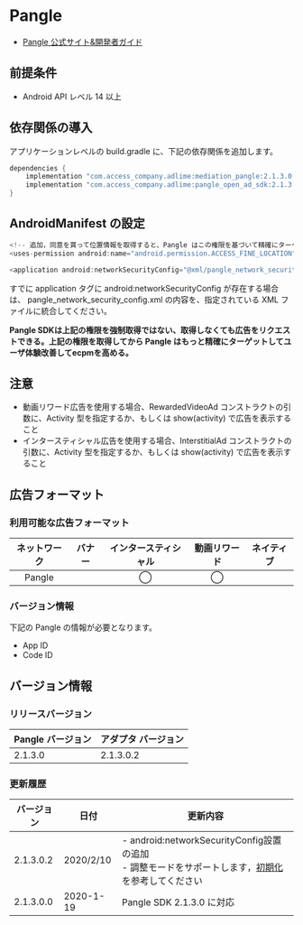 # Pangle
-  [Pangle  公式サイト&開発者ガイド](https://ad.toutiao.com/union/media/login/)

## 前提条件
- Android API レベル 14 以上

## 依存関係の導入
アプリケーションレベルの build.gradle に、下記の依存関係を追加します。

```java
dependencies {
    implementation "com.access_company.adlime:mediation_pangle:2.1.3.0.2"
    implementation "com.access_company.adlime:pangle_open_ad_sdk:2.1.3.0"
}
```

## AndroidManifest の設定
```java
<!-- 追加，同意を貰って位置情報を取得すると、Pangle はこの権限を基づいて精確にターゲットできる告 -->
<uses-permission android:name="android.permission.ACCESS_FINE_LOCATION" />

<application android:networkSecurityConfig="@xml/pangle_network_security_config"/>
```

すでに application タグに android:networkSecurityConfig が存在する場合は、 pangle_network_security_config.xml の内容を、指定されている XML ファイルに統合してください。

**Pangle SDKは上記の権限を強制取得ではない、取得しなくても広告をリクエストできる。上記の権限を取得してから Pangle はもっと精確にターゲットしてユーザ体験改善してecpmを高める。**

## 注意
- 動画リワード広告を使用する場合、RewardedVideoAd コンストラクトの引数に、Activity 型を指定するか、もしくは show(activity) で広告を表示すること
- インタースティシャル広告を使用する場合、InterstitialAd コンストラクトの引数に、Activity 型を指定するか、もしくは show(activity) で広告を表示すること

## 広告フォーマット
### 利用可能な広告フォーマット

|ネットワーク|バナー|インタースティシャル|動画リワード|ネイティブ|
|:------: |:---:|:----------:|:------:|:----:|
| Pangle |      |  ◯        | ◯      |     |

### バージョン情報
下記の Pangle の情報が必要となります。  
- App ID
- Code ID

## バージョン情報

### リリースバージョン
| Pangle バージョン  | アダプタ バージョン|
|:-----------------|:-----------------|
|2.1.3.0     |2.1.3.0.2      |

### 更新履歴
|バージョン   | 日付        | 更新内容                        |
|------------|------------|--------------------------------------|
| 2.1.3.0.2  | 2020/2/10  | - android:networkSecurityConfig設置の追加<br>- 調整モードをサポートします，[初期化](./init.md)を参考してください|
| 2.1.3.0.0  | 2020-1-19  | Pangle SDK 2.1.3.0 に対応|
